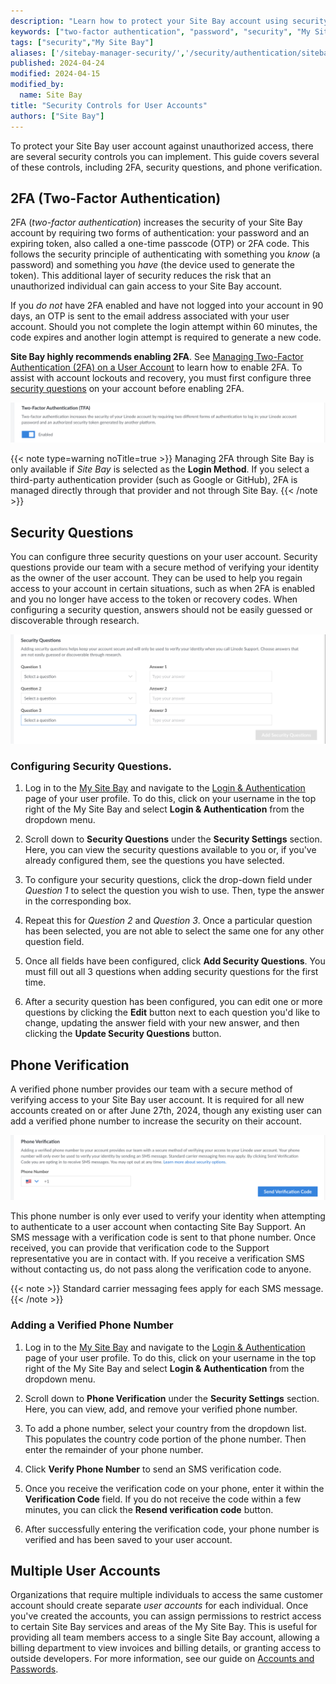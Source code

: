 ```yaml
---
description: "Learn how to protect your Site Bay account using security measures and controls built-in to the Site Bay platform."
keywords: ["two-factor authentication", "password", "security", "My Site Bay", "token"]
tags: ["security","My Site Bay"]
aliases: ['/sitebay-manager-security/','/security/authentication/sitebay-manager-security-controls/','/security/sitebay-manager-security-controls-new-manager/','/platform/manager/keep-your-sitebay-account-safe/','/security/sitebay-manager-security-controls/','/security/authentication/two-factor-authentication/sitebay-manager-security-controls/','/guides/sitebay-manager-security-controls/','/guides/user-security-controls/']
published: 2024-04-24
modified: 2024-04-15
modified_by:
  name: Site Bay
title: "Security Controls for User Accounts"
authors: ["Site Bay"]
---
```


To protect your Site Bay user account against unauthorized access, there are several security controls you can implement. This guide covers several of these controls, including 2FA, security questions, and phone verification.

## 2FA (Two-Factor Authentication)

2FA (*two-factor authentication*) increases the security of your Site Bay account by requiring two forms of authentication: your password and an expiring token, also called a one-time passcode (OTP) or 2FA code. This follows the security principle of authenticating with something you *know* (a password) and something you *have* (the device used to generate the token). This additional layer of security reduces the risk that an unauthorized individual can gain access to your Site Bay account.

If you *do not* have 2FA enabled and have not logged into your account in 90 days, an OTP is sent to the email address associated with your user account. Should you not complete the login attempt within 60 minutes, the code expires and another login attempt is required to generate a new code.

**Site Bay highly recommends enabling 2FA**. See [Managing Two-Factor Authentication (2FA) on a User Account](/docs/guides/2fa/) to learn how to enable 2FA. To assist with account lockouts and recovery, you must first configure three [security questions](#security-questions) on your account before enabling 2FA.

![Screenshot of the 2FA setting in My Site Bay](2fa.png)

{{< note type=warning noTitle=true >}}
Managing 2FA through Site Bay is only available if *Site Bay* is selected as the **Login Method**. If you select a third-party authentication provider (such as Google or GitHub), 2FA is managed directly through that provider and not through Site Bay.
{{< /note >}}

## Security Questions

You can configure three security questions on your user account. Security questions provide our team with a secure method of verifying your identity as the owner of the user account. They can be used to help you regain access to your account in certain situations, such as when 2FA is enabled and you no longer have access to the token or recovery codes. When configuring a security question, answers should not be easily guessed or discoverable through research.

![Screenshot of the Security Questions in My Site Bay](security-questions.png)

### Configuring Security Questions.

1. Log in to the [My Site Bay](https://my.sitebay.org) and navigate to the [Login & Authentication](https://my.sitebay.org/profile/auth) page of your user profile. To do this, click on your username in the top right of the My Site Bay and select **Login & Authentication** from the dropdown menu.

1. Scroll down to **Security Questions** under the **Security Settings** section. Here, you can view the security questions available to you or, if you've already configured them, see the questions you have selected.

1. To configure your security questions, click the drop-down field under *Question 1* to select the question you wish to use. Then, type the answer in the corresponding box.

1. Repeat this for *Question 2* and *Question 3*. Once a particular question has been selected, you are not able to select the same one for any other question field.

1. Once all fields have been configured, click **Add Security Questions**. You must fill out all 3 questions when adding security questions for the first time.

1. After a security question has been configured, you can edit one or more questions by clicking the **Edit** button next to each question you'd like to change, updating the answer field with your new answer, and then clicking the **Update Security Questions** button.

## Phone Verification

A verified phone number provides our team with a secure method of verifying access to your Site Bay user account. It is required for all new accounts created on or after June 27th, 2024, though any existing user can add a verified phone number to increase the security on their account.

![Screenshot of the Phone Verification Setting in My Site Bay](phone-verification.png)

This phone number is only ever used to verify your identity when attempting to authenticate to a user account when contacting Site Bay Support. An SMS message with a verification code is sent to that phone number. Once received, you can provide that verification code to the Support representative you are in contact with. If you receive a verification SMS without contacting us, do not pass along the verification code to anyone.

{{< note >}}
Standard carrier messaging fees apply for each SMS message.
{{< /note >}}

### Adding a Verified Phone Number

1. Log in to the [My Site Bay](https://my.sitebay.org) and navigate to the [Login & Authentication](https://my.sitebay.org/profile/auth) page of your user profile. To do this, click on your username in the top right of the My Site Bay and select **Login & Authentication** from the dropdown menu.

1. Scroll down to **Phone Verification** under the **Security Settings** section. Here, you can view, add, and remove your verified phone number.

1. To add a phone number, select your country from the dropdown list. This populates the country code portion of the phone number. Then enter the remainder of your phone number.

1. Click **Verify Phone Number** to send an SMS verification code.

1. Once you receive the verification code on your phone, enter it within the **Verification Code** field. If you do not receive the code within a few minutes, you can click the **Resend verification code** button.

1. After successfully entering the verification code, your phone number is verified and has been saved to your user account.

## Multiple User Accounts

Organizations that require multiple individuals to access the same customer account should create separate *user accounts* for each individual. Once you've created the accounts, you can assign permissions to restrict access to certain Site Bay services and areas of the My Site Bay. This is useful for providing all team members access to a single Site Bay account, allowing a billing department to view invoices and billing details, or granting access to outside developers. For more information, see our guide on [Accounts and Passwords](/docs/products/platform/accounts/guides/manage-users/).